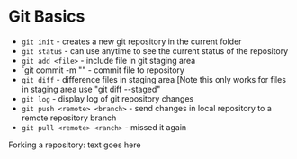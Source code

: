 # Git Basics

* `git init` - creates a new git repository in the current folder
* `git status` - can use anytime to see the current status of the repository
* `git add <file>` - include file in git staging area
* `git commit -m "<comments>" - commit file to repository
* `git diff` - difference files in staging area [Note this only works for files in staging area use "git diff --staged"
* `git log` - display log of git repository changes
* `git push <remote> <branch>` - send changes in local repository to a remote repository branch
* `git pull <remote> <ranch>` - missed it again

Forking a repository: text goes here

